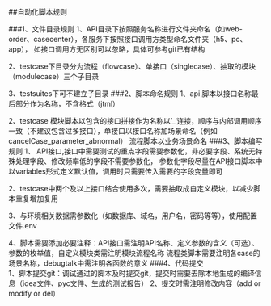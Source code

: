 ##自动化脚本规则 

###1、文件目录规则
   1、API目录下按照服务名称进行文件夹命名（如web-order、casecenter），各服务下按照接口调用方类型命名文件夹（h5、pc、app），
  如接口调用方无区别可以忽略，具体可参考git已有结构
  
   2、testcase下目录分为流程（flowcase）、单接口（singlecase）、抽取的模块（modulecase）三个子目录
   
   3、testsuites下可不建立子目录
###2、脚本命名规则
   1、api 脚本以接口名称最后部分作为名称，不含格式（jtml）
   
   2、testcase 模块脚本以包含的接口拼接作为名称以’_‘连接，顺序与内部调用顺序一致（不建议包含过多接口），单接口以接口名称加场景命名（例如cancelCase_parameter_abnormal）
   流程脚本以业务场景命名
###3、脚本编写规则
   1、 API接口,接口中需要测试的重点字段需要参数化，非必要字段、系统无特殊处理字段、修改频率低的字段不需要参数化，
   参数化字段尽量在API接口脚本中以variables形式定义默认值，调用时只需要传入需要的字段变量即可
   
   2、testcase中两个及以上接口结合使用多次，需要抽取成自定义模块，以减少脚本重复增加复用
   
   3、与环境相关数据需参数化（如数据库、域名，用户名，密码等等），使用配置文件.env
   
   4、脚本需要添加必要注释：API接口需注明API名称、定义参数的含义（可选）、参数的枚举值，自定义模块类需注明模块流程名称
   流程类脚本需要注明各case的场景名称，debugtalk中需注明各函数的意义
###4、代码提交   
   1、脚本提交git：调试通过的脚本及时提交git，提交时需要去除本地生成的编译信息（idea文件、pyc文件、生成的测试报告）
   2、提交时需注明修改内容（add or modify or del）
   
   
   